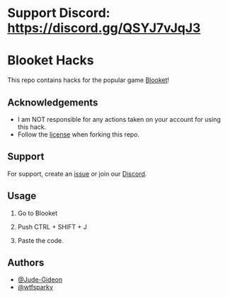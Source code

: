 # Support Discord: https://discord.gg/QSYJ7vJqJ3

# Blooket Hacks

This repo contains hacks for the popular game [Blooket](https://blooket.com/)!
## Acknowledgements

 - I am NOT responsible for any actions taken on your account for using this hack.
 - Follow the [license](https://github.com/Jude-Gideon/Blooket/blob/main/LICENSE) when forking this repo.
## Support

For support, create an [issue](https://github.com/Jude-Gideon/Blooket/issues/new) or join our [Discord](https://discord.gg/QSYJ7vJqJ3).


## Usage

1. Go to Blooket

2. Push CTRL + SHIFT + J

3. Paste the code.


## Authors

- [@Jude-Gideon](https://www.github.com/Jude-Gideon)
- [@wtfsparky](https://www.github.com/wtfsparky)
